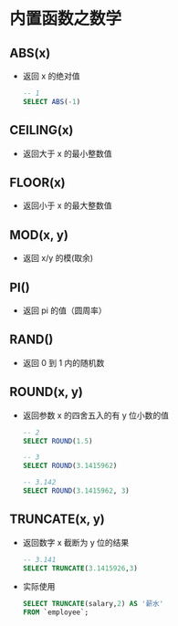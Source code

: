 # 内置函数之数学

## ABS(x)

+ 返回 x 的绝对值

  ```sql
  -- 1
  SELECT ABS(-1)
  ```

## CEILING(x)

+ 返回大于 x 的最小整数值

## FLOOR(x)

+ 返回小于 x 的最大整数值

## MOD(x, y)

+ 返回 x/y 的模(取余)

## PI()

+ 返回 pi 的值（圆周率）

## RAND()

+ 返回 0 到 1 内的随机数

## ROUND(x, y)

+ 返回参数 x 的四舍五入的有 y 位小数的值

  ```sql
  -- 2
  SELECT ROUND(1.5)

  -- 3
  SELECT ROUND(3.1415962)

  -- 3.142
  SELECT ROUND(3.1415962, 3)
  ```


## TRUNCATE(x, y)

+ 返回数字 x 截断为 y 位的结果

  ```sql
  -- 3.141
  SELECT TRUNCATE(3.1415926,3)
  ```

+ 实际使用

  ```sql
  SELECT TRUNCATE(salary,2) AS '薪水'
  FROM `employee`;
  ```
